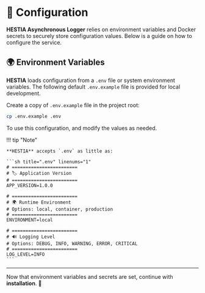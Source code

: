 # 🔧 Configuration 

**HESTIA Asynchronous Logger** relies on environment variables and Docker secrets to securely store configuration values. Below is a guide on how to configure the service.


## 🌍 Environment Variables 

**HESTIA** loads configuration from a `.env` file or system environment variables. The following default `.env.example` file is provided for local development. 

Create a copy of `.env.example` file in the project root:

```sh
cp .env.example .env
```

To use this configuration, and modify the values as needed.

!!! tip "Note" 

    **HESTIA** accepts `.env` as little as:
    
    ```sh title=".env" linenums="1"
    # ========================
    # 🏷️ Application Version
    # ========================
    APP_VERSION=1.0.0

    # ========================
    # 🌍 Runtime Environment
    # Options: local, container, production
    # ========================
    ENVIRONMENT=local

    # ========================
    # 🔊 Logging Level
    # Options: DEBUG, INFO, WARNING, ERROR, CRITICAL
    # ========================
    LOG_LEVEL=INFO
    ```


---

Now that environment variables and secrets are set, continue with **installation**. 🎯
